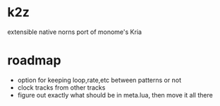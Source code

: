 # k2z
extensible native norns port of monome's Kria

# roadmap
* option for keeping loop,rate,etc between patterns or not
* clock tracks from other tracks
* figure out exactly what should be in meta.lua, then move it all there
